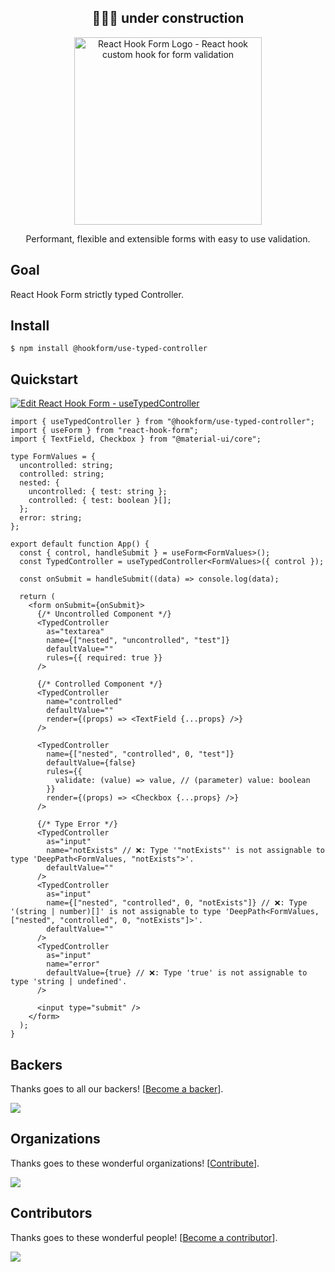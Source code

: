 <div align="center">
  <h2>👷🏻‍♂️ under construction</h2>
</div>

<div align="center">
    <p align="center">
        <a href="https://react-hook-form.com" title="React Hook Form - Simple React forms validation">
            <img src="https://raw.githubusercontent.com/bluebill1049/react-hook-form/master/website/logo.png" alt="React Hook Form Logo - React hook custom hook for form validation" width="300px" />
        </a>
    </p>
</div>

<p align="center">Performant, flexible and extensible forms with easy to use validation.</p>

## Goal

React Hook Form strictly typed Controller.

## Install

```
$ npm install @hookform/use-typed-controller
```

## Quickstart

[![Edit React Hook Form - useTypedController](https://codesandbox.io/static/img/play-codesandbox.svg)](https://codesandbox.io/s/react-hook-form-usetypedcontroller-23qv1?fontsize=14&hidenavigation=1&theme=dark)

```tsx
import { useTypedController } from "@hookform/use-typed-controller";
import { useForm } from "react-hook-form";
import { TextField, Checkbox } from "@material-ui/core";

type FormValues = {
  uncontrolled: string;
  controlled: string;
  nested: {
    uncontrolled: { test: string };
    controlled: { test: boolean }[];
  };
  error: string;
};

export default function App() {
  const { control, handleSubmit } = useForm<FormValues>();
  const TypedController = useTypedController<FormValues>({ control });

  const onSubmit = handleSubmit((data) => console.log(data);

  return (
    <form onSubmit={onSubmit}>
      {/* Uncontrolled Component */}
      <TypedController
        as="textarea"
        name={["nested", "uncontrolled", "test"]}
        defaultValue=""
        rules={{ required: true }}
      />
      
      {/* Controlled Component */}
      <TypedController
        name="controlled"
        defaultValue=""
        render={(props) => <TextField {...props} />}
      />
      
      <TypedController
        name={["nested", "controlled", 0, "test"]}
        defaultValue={false}
        rules={{
          validate: (value) => value, // (parameter) value: boolean
        }}
        render={(props) => <Checkbox {...props} />}
      />
      
      {/* Type Error */}
      <TypedController
        as="input"
        name="notExists" // ❌: Type '"notExists"' is not assignable to type 'DeepPath<FormValues, "notExists">'.
        defaultValue=""
      />
      <TypedController
        as="input"
        name={["nested", "controlled", 0, "notExists"]} // ❌: Type '(string | number)[]' is not assignable to type 'DeepPath<FormValues, ["nested", "controlled", 0, "notExists"]>'.
        defaultValue=""
      />
      <TypedController
        as="input"
        name="error"
        defaultValue={true} // ❌: Type 'true' is not assignable to type 'string | undefined'.
      />
      
      <input type="submit" />
    </form>
  );
}
```

## Backers

Thanks goes to all our backers! [[Become a backer](https://opencollective.com/react-hook-form#backer)].

<a href="https://opencollective.com/react-hook-form#backers">
    <img src="https://opencollective.com/react-hook-form/backers.svg?width=950" />
</a>

## Organizations

Thanks goes to these wonderful organizations! [[Contribute](https://opencollective.com/react-hook-form/contribute)].

<a href="https://github.com/react-hook-form/react-hook-form/graphs/contributors">
    <img src="https://opencollective.com/react-hook-form/organizations.svg?width=950" />
</a>

## Contributors

Thanks goes to these wonderful people! [[Become a contributor](CONTRIBUTING.md)].

<a href="https://github.com/react-hook-form/react-hook-form/graphs/contributors">
    <img src="https://opencollective.com/react-hook-form/contributors.svg?width=950" />
</a>

